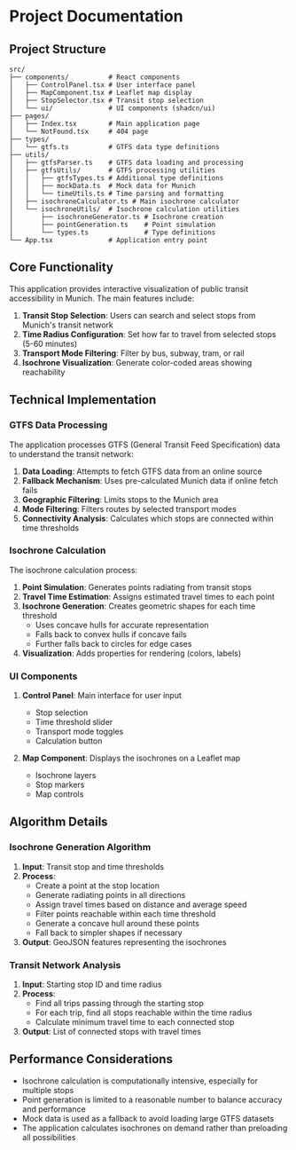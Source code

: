 
# Project Documentation

## Project Structure

```
src/
├── components/          # React components
│   ├── ControlPanel.tsx # User interface panel
│   ├── MapComponent.tsx # Leaflet map display
│   ├── StopSelector.tsx # Transit stop selection
│   └── ui/              # UI components (shadcn/ui)
├── pages/
│   ├── Index.tsx        # Main application page
│   └── NotFound.tsx     # 404 page
├── types/
│   └── gtfs.ts          # GTFS data type definitions
├── utils/
│   ├── gtfsParser.ts    # GTFS data loading and processing
│   ├── gtfsUtils/       # GTFS processing utilities
│   │   ├── gtfsTypes.ts # Additional type definitions
│   │   ├── mockData.ts  # Mock data for Munich
│   │   └── timeUtils.ts # Time parsing and formatting
│   ├── isochroneCalculator.ts # Main isochrone calculator
│   └── isochroneUtils/  # Isochrone calculation utilities
│       ├── isochroneGenerator.ts # Isochrone creation
│       ├── pointGeneration.ts    # Point simulation
│       └── types.ts              # Type definitions
└── App.tsx              # Application entry point
```

## Core Functionality

This application provides interactive visualization of public transit accessibility in Munich. The main features include:

1. **Transit Stop Selection**: Users can search and select stops from Munich's transit network
2. **Time Radius Configuration**: Set how far to travel from selected stops (5-60 minutes)
3. **Transport Mode Filtering**: Filter by bus, subway, tram, or rail
4. **Isochrone Visualization**: Generate color-coded areas showing reachability

## Technical Implementation

### GTFS Data Processing

The application processes GTFS (General Transit Feed Specification) data to understand the transit network:

1. **Data Loading**: Attempts to fetch GTFS data from an online source
2. **Fallback Mechanism**: Uses pre-calculated Munich data if online fetch fails
3. **Geographic Filtering**: Limits stops to the Munich area
4. **Mode Filtering**: Filters routes by selected transport modes
5. **Connectivity Analysis**: Calculates which stops are connected within time thresholds

### Isochrone Calculation

The isochrone calculation process:

1. **Point Simulation**: Generates points radiating from transit stops
2. **Travel Time Estimation**: Assigns estimated travel times to each point
3. **Isochrone Generation**: Creates geometric shapes for each time threshold
   - Uses concave hulls for accurate representation
   - Falls back to convex hulls if concave fails
   - Further falls back to circles for edge cases
4. **Visualization**: Adds properties for rendering (colors, labels)

### UI Components

1. **Control Panel**: Main interface for user input
   - Stop selection
   - Time threshold slider
   - Transport mode toggles
   - Calculation button

2. **Map Component**: Displays the isochrones on a Leaflet map
   - Isochrone layers
   - Stop markers
   - Map controls

## Algorithm Details

### Isochrone Generation Algorithm

1. **Input**: Transit stop and time thresholds
2. **Process**:
   - Create a point at the stop location
   - Generate radiating points in all directions
   - Assign travel times based on distance and average speed
   - Filter points reachable within each time threshold
   - Generate a concave hull around these points
   - Fall back to simpler shapes if necessary
3. **Output**: GeoJSON features representing the isochrones

### Transit Network Analysis

1. **Input**: Starting stop ID and time radius
2. **Process**:
   - Find all trips passing through the starting stop
   - For each trip, find all stops reachable within the time radius
   - Calculate minimum travel time to each connected stop
3. **Output**: List of connected stops with travel times

## Performance Considerations

- Isochrone calculation is computationally intensive, especially for multiple stops
- Point generation is limited to a reasonable number to balance accuracy and performance
- Mock data is used as a fallback to avoid loading large GTFS datasets
- The application calculates isochrones on demand rather than preloading all possibilities
